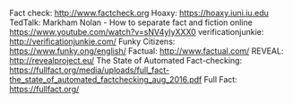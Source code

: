 Fact check: http://www.factcheck.org
Hoaxy: https://hoaxy.iuni.iu.edu
TedTalk: Markham Nolan - How to separate fact and fiction online https://www.youtube.com/watch?v=sNV4yIyXXX0
verificationjunkie: http://verificationjunkie.com/
Funky Citizens: https://www.funky.ong/english/
Factual: http://www.factual.com/
REVEAL: http://revealproject.eu/
The State of Automated Fact-checking: https://fullfact.org/media/uploads/full_fact-the_state_of_automated_factchecking_aug_2016.pdf
Full Fact: https://fullfact.org/

